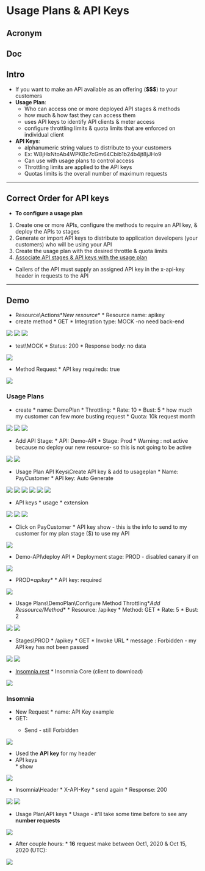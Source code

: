# Usage Plans & API Keys

## Acronym

## Doc

## Intro
* If you want to make an API available as an offering (**$$$**) to your customers
* **Usage Plan**:
    * Who can access one or more deployed API stages & methods
    * how much & how fast they can access them
    * uses API keys to identify API clients & meter access
    * configure throttling limits & quota limits that are enforced on individual client
* **API Keys**:
    * alphanumeric string values to distribute to your customers
    * Ex: WBjHxNtoAb4WPKBc7cGm64Cbib1b24b4jt8jJHo9
    * Can use with usage plans to control access
    * Throttling limits are applied to the API keys
    * Quotas limits is the overall number of maximum requests
    
---

## Correct Order for API keys
* **To configure a usage plan**
1. Create one or more APIs, configure the methods to require an API key, & deploy the APIs to stages
2. Generate or import API keys to distribute to application developers (your customers) who will be using your API
3. Create the usage plan with the desired throttle & quota limits
4. <ins>Associate API stages & API keys with the usage plan</ins>
* Callers of the API must supply an assigned API key in the x-api-key header in requests to the API

---

## Demo
* Resource\Actions\**New resource**
      * Resource name: apikey
* create method
      * GET
      * Integration type: MOCK -no need back-end
      
[<img src="https://i.imgur.com/nOpH32T.png">](https://i.imgur.com/nOpH32T.png)
[<img src="https://i.imgur.com/szfUa8Q.png">](https://i.imgur.com/szfUa8Q.png)
[<img src="https://i.imgur.com/oSHo48t.png">](https://i.imgur.com/oSHo48t.png)

* test\MOCK
      * Status: 200
      * Response body: no data

[<img src="https://i.imgur.com/qn2k6po.png">](https://i.imgur.com/qn2k6po.png)

* Method Request
      * API key requireds: true
      
[<img src="https://i.imgur.com/EyM8hGf.png">](https://i.imgur.com/EyM8hGf.png)


### Usage Plans
* create
      * name: DemoPlan
      * Throttling:
         * Rate: 10
         * Bust: 5
            * how much my customer can few more busting request
      * Quota: 10k request month

[<img src="https://i.imgur.com/Fj9yom5.png">](https://i.imgur.com/Fj9yom5.png)
[<img src="https://i.imgur.com/aWf7A1w.png">](https://i.imgur.com/aWf7A1w.png)
[<img src="https://i.imgur.com/Nn3jwIt.png">](https://i.imgur.com/Nn3jwIt.png)

* Add API Stage:
      * API: Demo-API
      * Stage: Prod
         * Warning : not active because no deploy our new resource- so this is not going to be active
      
[<img src="https://i.imgur.com/Mr7ZmuI.png">](https://i.imgur.com/Mr7ZmuI.png)
[<img src="https://i.imgur.com/VwPhu2T.png">](https://i.imgur.com/VwPhu2T.png)

* Usage Plan API Keys\Create API key & add to usageplan
      * Name: PayCustomer
      * API key: Auto Generate
      
[<img src="https://i.imgur.com/4wfBX8j.png">](https://i.imgur.com/4wfBX8j.png)
[<img src="https://i.imgur.com/I82a7TF.png">](https://i.imgur.com/I82a7TF.png)
[<img src="https://i.imgur.com/kS1ZyXr.png">](https://i.imgur.com/kS1ZyXr.png)
[<img src="https://i.imgur.com/wJjMmIg.png">](https://i.imgur.com/wJjMmIg.png)
[<img src="https://i.imgur.com/JTjwRpc.png">](https://i.imgur.com/JTjwRpc.png)
[<img src="https://i.imgur.com/6WjMbCk.png">](https://i.imgur.com/6WjMbCk.png)

* API keys
      * usage
      * extension
      
[<img src="https://i.imgur.com/KveM23j.png">](https://i.imgur.com/KveM23j.png)
[<img src="https://i.imgur.com/rR67zQf.png">](https://i.imgur.com/rR67zQf.png)
[<img src="https://i.imgur.com/ahSifRZ.png">](https://i.imgur.com/ahSifRZ.png)

* Click on PayCustomer
      * API key show - this is the info to send to my customer for my plan stage ($) to use my API
       
[<img src="https://i.imgur.com/hXuviRo.png">](https://i.imgur.com/hXuviRo.png)

* Demo-API\deploy API
      * Deployment stage: PROD - disabled canary if on
      
[<img src="https://i.imgur.com/Ymxv3Vj.png">](https://i.imgur.com/Ymxv3Vj.png)

* PROD\**apikey**
      * API key: required
      
[<img src="https://i.imgur.com/1SHUv0T.png">](https://i.imgur.com/1SHUv0T.png)

* Usage Plans\DemoPlan\Configure Method Throttling\**Add Ressource/Method**
      * Resource: /apikey
      * Method: GET
      * Rate: 5
      * Bust: 2
      
[<img src="https://i.imgur.com/md2OvUs.png">](https://i.imgur.com/md2OvUs.png)
[<img src="https://i.imgur.com/7LHeOVs.png">](https://i.imgur.com/7LHeOVs.png)

* Stages\PROD
      * /apikey
      * GET
      * Invoke URL
         * message : Forbidden - my API key has not been passed
      
[<img src="https://i.imgur.com/Fb7QMol.png">](https://i.imgur.com/Fb7QMol.png)
[<img src="https://i.imgur.com/90y7XAl.png">](https://i.imgur.com/90y7XAl.png)

* [Insomnia.rest](https://insomnia.rest/)
      * Insomnia Core (client to download)
      
[<img src="https://i.imgur.com/rlu5SAj.png">](https://i.imgur.com/rlu5SAj.png)

### Insomnia
* New Request
      * name: API Key example
* GET: <Invoke URL>
   * Send - still Forbidden

[<img src="https://i.imgur.com/PNNsW51.png">](https://i.imgur.com/PNNsW51.png)

* Used the **API key** for my header
* API keys\
      * show
      
[<img src="https://i.imgur.com/8hjhje1.png">](https://i.imgur.com/8hjhje1.png)

* Insomnia\Header
      * X-API-Key
      * send again
         * Response: 200
      
[<img src="https://i.imgur.com/JvpVTRU.png">](https://i.imgur.com/JvpVTRU.png)
[<img src="https://i.imgur.com/aige3Mz.png">](https://i.imgur.com/aige3Mz.png)

* Usage Plan\API keys
      * Usage - it'll take some time before to see any **number requests**
      
[<img src="https://i.imgur.com/z4rKhNY.png">](https://i.imgur.com/z4rKhNY.png)

* After couple hours:
      * **16** request make between Oct1, 2020 & Oct 15, 2020 (UTC):

[<img src="https://i.imgur.com/Tm9BV3V.png">](https://i.imgur.com/Tm9BV3V.png)
